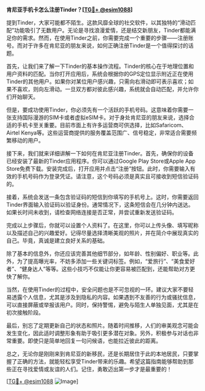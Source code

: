 **肯尼亚手机卡怎么注册Tinder？[[TG💪+ @esim1088](https://t.me/s/esim1088)]**

提到Tinder，大家可能都不陌生。这款风靡全球的社交软件，以其独特的“滑动匹配”功能吸引了无数用户。无论是寻找浪漫爱情，还是结交新朋友，Tinder都能满足你的需求。然而，在使用Tinder之前，你需要完成一个重要的步骤——注册账号。而对于许多在肯尼亚的朋友来说，如何正确注册Tinder是一个值得探讨的话题。

首先，让我们来了解一下Tinder的基本操作流程。Tinder的核心在于地理位置和用户资料的匹配。当你打开应用后，系统会根据你的GPS定位显示附近正在使用Tinder的其他用户。如果你对某位用户感兴趣，只需向右滑动即可表示喜欢；如果不喜欢，则向左滑动。一旦双方都对彼此感兴趣，系统就会自动匹配，并允许你们开始聊天。

但是，要成功使用Tinder，你必须先有一个活跃的手机号码。这意味着你需要一张支持国际漫游的SIM卡或者虚拟eSIM卡。对于身处肯尼亚的朋友来说，选择合适的手机卡至关重要。目前市面上有许多运营商可供选择，比如Safaricom、Airtel Kenya等。这些运营商提供的服务覆盖范围广、信号稳定，非常适合需要频繁移动的用户。

接下来，我们就来详细讲解一下如何在肯尼亚注册Tinder。首先，确保你的设备已经安装了最新的Tinder应用程序。你可以通过Google Play Store或Apple App Store免费下载。安装完成后，打开应用并点击“注册”按钮。此时，你需要输入有效的手机号码作为登录凭证。请注意，这个号码必须是真实且可接收到短信验证码的。

接着，系统会发送一条包含验证码的短信到你填写的手机号上。这时，你需要返回Tinder界面输入验证码以验证身份。通常情况下，这条短信会在几分钟内送达。如果长时间未收到，请检查网络连接是否正常，并尝试重新发送验证码。

完成以上步骤后，你就可以设置个人资料了。在这里，你可以上传头像、填写昵称以及描述自己的兴趣爱好。记得尽量选择清晰美观的照片，并在简介中展现真实的自己。毕竟，真诚是建立良好关系的基础。

除了基本的信息外，你还应该完善其他细节部分，如年龄、性别偏好、职业等。此外，为了提高曝光率，不妨多添加一些关键词标签。例如，“爱旅行”、“美食爱好者”、“健身达人”等等。这些小技巧不仅能让你更容易被匹配到，还能帮助对方更快了解你。

当然，在使用Tinder的过程中，安全问题也是不可忽视的一环。建议大家不要轻易透露个人信息，尤其是涉及到隐私的内容。如果遇到不友善的行为或骚扰信息，可以直接屏蔽或举报该用户。同时，保持警惕，避免与陌生人单独见面，尤其是在初次接触阶段。

最后，别忘了定期更新自己的状态和照片。随着时间推移，人们的审美观念可能会发生变化，因此适时调整形象有助于吸引更多潜在对象。另外，积极参与对话也非常重要。即使只是简单地回复一句问候语，也能拉近彼此的距离。

总之，无论你是刚刚来到肯尼亚的新移民，还是长期居住于此的本地居民，只要掌握了正确的方法，就能轻松享受Tinder带来的乐趣。希望这篇指南能够帮助到那些正在寻找爱情或友谊的人们。记住，勇敢迈出第一步才是最重要的！

[[TG💪+ @esim1088](https://t.me/s/esim1088) ![Image](https://i.postimg.cc/4NQfJmqS/Snipaste-2025-05-13-00-14-12.png)]